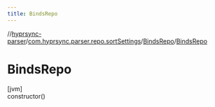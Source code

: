 ```yaml
---
title: BindsRepo
---
```

//[hyprsync-parser](../../../index.html)/[com.hyprsync.parser.repo.sortSettings](../index.html)/[BindsRepo](index.html)/[BindsRepo](-binds-repo.html)



# BindsRepo



[jvm]\
constructor()



